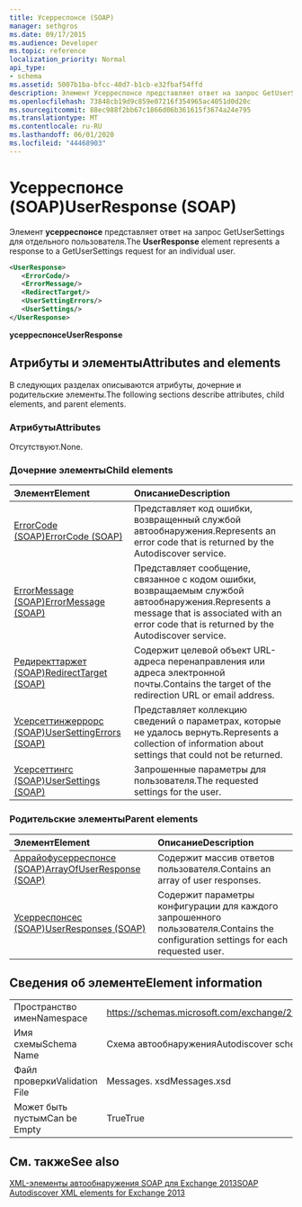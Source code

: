 ```yaml
---
title: Усерреспонсе (SOAP)
manager: sethgros
ms.date: 09/17/2015
ms.audience: Developer
ms.topic: reference
localization_priority: Normal
api_type:
- schema
ms.assetid: 5007b1ba-bfcc-40d7-b1cb-e32fbaf54ffd
description: Элемент Усерреспонсе представляет ответ на запрос GetUserSettings для отдельного пользователя.
ms.openlocfilehash: 73848cb19d9c859e07216f354965ac4051d0d20c
ms.sourcegitcommit: 88ec988f2bb67c1866d06b361615f3674a24e795
ms.translationtype: MT
ms.contentlocale: ru-RU
ms.lasthandoff: 06/01/2020
ms.locfileid: "44468903"
---
```

# <a name="userresponse-soap"></a><span data-ttu-id="02524-103">Усерреспонсе (SOAP)</span><span class="sxs-lookup"><span data-stu-id="02524-103">UserResponse (SOAP)</span></span>

<span data-ttu-id="02524-104">Элемент **усерреспонсе** представляет ответ на запрос GetUserSettings для отдельного пользователя.</span><span class="sxs-lookup"><span data-stu-id="02524-104">The **UserResponse** element represents a response to a GetUserSettings request for an individual user.</span></span> 
  
```XML
<UserResponse>
   <ErrorCode/>
   <ErrorMessage/>
   <RedirectTarget/>
   <UserSettingErrors/>
   <UserSettings/>
</UserResponse>
```

 <span data-ttu-id="02524-105">**усерреспонсе**</span><span class="sxs-lookup"><span data-stu-id="02524-105">**UserResponse**</span></span>
## <a name="attributes-and-elements"></a><span data-ttu-id="02524-106">Атрибуты и элементы</span><span class="sxs-lookup"><span data-stu-id="02524-106">Attributes and elements</span></span>

<span data-ttu-id="02524-107">В следующих разделах описываются атрибуты, дочерние и родительские элементы.</span><span class="sxs-lookup"><span data-stu-id="02524-107">The following sections describe attributes, child elements, and parent elements.</span></span>
  
### <a name="attributes"></a><span data-ttu-id="02524-108">Атрибуты</span><span class="sxs-lookup"><span data-stu-id="02524-108">Attributes</span></span>

<span data-ttu-id="02524-109">Отсутствуют.</span><span class="sxs-lookup"><span data-stu-id="02524-109">None.</span></span>
  
### <a name="child-elements"></a><span data-ttu-id="02524-110">Дочерние элементы</span><span class="sxs-lookup"><span data-stu-id="02524-110">Child elements</span></span>

|<span data-ttu-id="02524-111">**Элемент**</span><span class="sxs-lookup"><span data-stu-id="02524-111">**Element**</span></span>|<span data-ttu-id="02524-112">**Описание**</span><span class="sxs-lookup"><span data-stu-id="02524-112">**Description**</span></span>|
|:-----|:-----|
|[<span data-ttu-id="02524-113">ErrorCode (SOAP)</span><span class="sxs-lookup"><span data-stu-id="02524-113">ErrorCode (SOAP)</span></span>](errorcode-soap.md) <br/> |<span data-ttu-id="02524-114">Представляет код ошибки, возвращенный службой автообнаружения.</span><span class="sxs-lookup"><span data-stu-id="02524-114">Represents an error code that is returned by the Autodiscover service.</span></span>  <br/> |
|[<span data-ttu-id="02524-115">ErrorMessage (SOAP)</span><span class="sxs-lookup"><span data-stu-id="02524-115">ErrorMessage (SOAP)</span></span>](errormessage-soap.md) <br/> |<span data-ttu-id="02524-116">Представляет сообщение, связанное с кодом ошибки, возвращаемым службой автообнаружения.</span><span class="sxs-lookup"><span data-stu-id="02524-116">Represents a message that is associated with an error code that is returned by the Autodiscover service.</span></span>  <br/> |
|[<span data-ttu-id="02524-117">Редиректтаржет (SOAP)</span><span class="sxs-lookup"><span data-stu-id="02524-117">RedirectTarget (SOAP)</span></span>](redirecttarget-soap.md) <br/> |<span data-ttu-id="02524-118">Содержит целевой объект URL-адреса перенаправления или адреса электронной почты.</span><span class="sxs-lookup"><span data-stu-id="02524-118">Contains the target of the redirection URL or email address.</span></span>  <br/> |
|[<span data-ttu-id="02524-119">Усерсеттинжеррорс (SOAP)</span><span class="sxs-lookup"><span data-stu-id="02524-119">UserSettingErrors (SOAP)</span></span>](usersettingerrors-soap.md) <br/> |<span data-ttu-id="02524-120">Представляет коллекцию сведений о параметрах, которые не удалось вернуть.</span><span class="sxs-lookup"><span data-stu-id="02524-120">Represents a collection of information about settings that could not be returned.</span></span>  <br/> |
|[<span data-ttu-id="02524-121">Усерсеттингс (SOAP)</span><span class="sxs-lookup"><span data-stu-id="02524-121">UserSettings (SOAP)</span></span>](usersettings-soap.md) <br/> |<span data-ttu-id="02524-122">Запрошенные параметры для пользователя.</span><span class="sxs-lookup"><span data-stu-id="02524-122">The requested settings for the user.</span></span>  <br/> |
   
### <a name="parent-elements"></a><span data-ttu-id="02524-123">Родительские элементы</span><span class="sxs-lookup"><span data-stu-id="02524-123">Parent elements</span></span>

|<span data-ttu-id="02524-124">**Элемент**</span><span class="sxs-lookup"><span data-stu-id="02524-124">**Element**</span></span>|<span data-ttu-id="02524-125">**Описание**</span><span class="sxs-lookup"><span data-stu-id="02524-125">**Description**</span></span>|
|:-----|:-----|
|[<span data-ttu-id="02524-126">Аррайофусерреспонсе (SOAP)</span><span class="sxs-lookup"><span data-stu-id="02524-126">ArrayOfUserResponse (SOAP)</span></span>](arrayofuserresponse-soap.md) <br/> |<span data-ttu-id="02524-127">Содержит массив ответов пользователя.</span><span class="sxs-lookup"><span data-stu-id="02524-127">Contains an array of user responses.</span></span>  <br/> |
|[<span data-ttu-id="02524-128">Усерреспонсес (SOAP)</span><span class="sxs-lookup"><span data-stu-id="02524-128">UserResponses (SOAP)</span></span>](userresponses-soap.md) <br/> |<span data-ttu-id="02524-129">Содержит параметры конфигурации для каждого запрошенного пользователя.</span><span class="sxs-lookup"><span data-stu-id="02524-129">Contains the configuration settings for each requested user.</span></span>  <br/> |
   
## <a name="element-information"></a><span data-ttu-id="02524-130">Сведения об элементе</span><span class="sxs-lookup"><span data-stu-id="02524-130">Element information</span></span>

|||
|:-----|:-----|
|<span data-ttu-id="02524-131">Пространство имен</span><span class="sxs-lookup"><span data-stu-id="02524-131">Namespace</span></span>  <br/> |https://schemas.microsoft.com/exchange/2010/Autodiscover  <br/> |
|<span data-ttu-id="02524-132">Имя схемы</span><span class="sxs-lookup"><span data-stu-id="02524-132">Schema Name</span></span>  <br/> |<span data-ttu-id="02524-133">Схема автообнаружения</span><span class="sxs-lookup"><span data-stu-id="02524-133">Autodiscover schema</span></span>  <br/> |
|<span data-ttu-id="02524-134">Файл проверки</span><span class="sxs-lookup"><span data-stu-id="02524-134">Validation File</span></span>  <br/> |<span data-ttu-id="02524-135">Messages. xsd</span><span class="sxs-lookup"><span data-stu-id="02524-135">Messages.xsd</span></span>  <br/> |
|<span data-ttu-id="02524-136">Может быть пустым</span><span class="sxs-lookup"><span data-stu-id="02524-136">Can be Empty</span></span>  <br/> |<span data-ttu-id="02524-137">True</span><span class="sxs-lookup"><span data-stu-id="02524-137">True</span></span>  <br/> |
   
## <a name="see-also"></a><span data-ttu-id="02524-138">См. также</span><span class="sxs-lookup"><span data-stu-id="02524-138">See also</span></span>



[<span data-ttu-id="02524-139">XML-элементы автообнаружения SOAP для Exchange 2013</span><span class="sxs-lookup"><span data-stu-id="02524-139">SOAP Autodiscover XML elements for Exchange 2013</span></span>](soap-autodiscover-xml-elements-for-exchange-2013.md)

